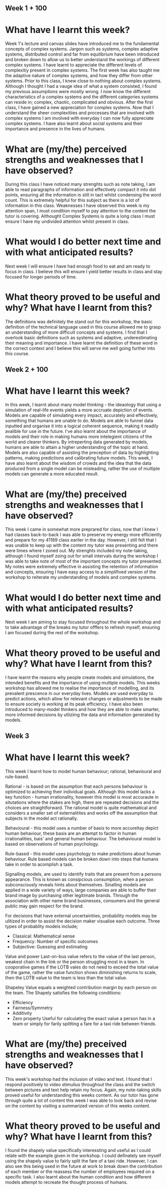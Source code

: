 ## Week 1 + 100
# What have I learnt this week? 
 Week 1's lecture and canvas slides have introduced me to the fundamental concepts of complex systems. Jargon such as systems, complex adaptive systems, distributed control and far from equilibrium have been introduced and broken down to allow us to better understand the workings of different complex systems. I have learnt to appreciate the different levels of complexitiy present in complex systems. The first week has also taught me the adaptive nature of complex systems, and how they differ from other systems. Prior to this class, I knew close to nothing about complex systems. Although I thought I had a vauge idea of what a system consisted, I found my previous assumptions were mostly wrong. I now know the different characteristics of a complex systems and the different categories systems can reside in; complex, chaotic, complicated and obvious. After the first class, I have gained a new appreciation for complex systems. Now that I understand the sheer complexitiies and processes that are involved with complex systems I am involved with everyday I can now fully appreciate complex systems. I have also learnt about social systems and their importance and presence in the lives of humans.

# What are (my/the) perceived strengths and weaknesses that I have observed? 
During this class I have noticed many strenghts such as note taking, I am able to read paragraphs of information and effectively compact it into dot points, ensuring all the information is still in tact whilst condensing the word count. This is extremely helpful for this subject as there is a lot of information in this class. Weaknesses I have observed this week is my attention span, I must condition myself to pay attention to the content the tutor is covering. Althought Complex Systems is quite a long class I must ensure I have my undivided attention whilst present in class.

# What would I do better next time and with what anticipated results? 
Next week I will ensure I have had enough food to eat and am ready to focus in class. I believe this will ensure I yield better results in class and stay focused for longer periods of time.

# What theory proved to be useful and why? What have I learnt from this? 
The definitions was definitely the stand out for this workshop, the basic definition of the technical language used in this course allowed me to grasp an understanding of more difficult concepts and systems. I find that I overlook basic definitions such as systems and adaptive, underestimating their meaning and importance. I have learnt the definition of these word in the correct context and I believe this will serve me well going further into this course.

## Week 2 + 100
# What have I learnt this week?
In this week, I learnt about many model thinking - the ideaology that using a simulation of real-life events yields a more accruate depiction of events. Models are capable of simulating every impact, accurately and effectively, something that humans are unable to do. Models are able to funnel data inputted and organise it into a logical coherent sequence, making it readily avalible for use in the future. I've also learnt about the importance of models and their role in making humans more intelegient citizens of the world and clearer thinkers. By intreperting data generated by models, humans are able to attain a higher understanding of the topic at hand. Models are also capable of assisting the preception of data by highlighting patterns, making predictions and calibrating future models. This week, I have also learnt about the wisdom of crowds and the idea that the data produced from a single model can be misleading, rather the use of multiple models can generate a more educated result. 

# What are (my/the) preceived strengths and weaknesses that I have observed?
This week I came in somewhat more preprared for class, now that I knew I had classes back-to-back I was able to preserve my energy more efficiently and prepare for my 41189 class eariler in the day. However, I still felt that I was unable to keep up with the content my tutor was presenting and there were times where I zoned out.
My strenghts included my note-taking, although I found myself zoing out for small intervals during the workshop I was able to take note of most of the important concepts my tutor presented. My notes were extremely effective in assisting the retention of information and concepts, ensuring I have easy access to a simplifived version of the workshop to reiterate my understanding of models and complex systems. 

# What would I do better next time and with what anticipated results?
Next week I am aiming to stay focused throughout the whole workshop and to take advantage of the breaks my tutor offfers to refresh myself, ensuring I am focused during the rest of the workshop. 

# What theory proved to be useful and why? What have I learnt from this?
I have learnt the reasons why people create models and simulations, the intended benefits and the importance of using multiple models. This weeks workshop has allowed me to realise the importance of modelling, and its prevalent prescence in our everyday lives. Models are used everyday to predict actions, which allow for relevant changes or adjustments to be made to ensure society is working at its peak efficiency. I have also been introduced to many-model thinkers and how they are able to make smarter, more informed decisions by utliziing the data and information generated by models. 

## Week 3

# What have I learnt this week?
This week I learnt how to model human behaviour; rational, behavioural and rule-based. 

Rational - is based on the assumption that each persons behaviour is optimized to achieving their individual goals. Although this model lacks a key function - human irrationality, however this model is most accuraute in situtations where the stakes are high, there are repeated decisions and the choices are straightforward. The rational model is quite mathematical and considers a smaller set of externalitites and works off the assumption that subjects in the model act rationally. 

Behavioural - this model uses a number of basis to more accureltay depict human behaviour, these basis are an attempt to factor in human irrationalities, bais' and general human behaviour. The behavioural model is based on observations of human psychology. 

Rule-based - this model uses psychology to make predictions about human behaviour. Rule based models can be broken down into steps that humans take in order to acomplish a task. 

Signalling models, are used to identify traits that are present from a persons appearance. This is known as consipcious consumption, when a person subconsciously reveals hints about themselves. 
Sinalling models are applied in a wide variety of ways, large companies are able to buffer their brand image by purchasing other legitimate brands. Through the association with other name brand businesses, consumers and the general public may gain respect for the brand. 

For decisions that have external uncertaintiies, probability models may be ulitized in order to assist the decision maker visualise each outcome. Three types of probablity models include;
- Classical: Mathematical sense
- Frequency: Number of specific outcomes
- Subjective: Guessing and estimating

Value and power
Last-on-bus value refers to the value of the last person, weakest chain in the link or the person struggling most in a team. In cooporative games if the LOTB vales do not need to exceed the total value of the game, rather the value function shows diminishing returns to scale, then the LOTB value to the team is less than the total value.

Shapeley Value equals a weighted contribution margin by each person on the team. 
The Shapely satisfies the following conditions:
- Efficiency
- Fairness/Symmetry
- Additivity
- Zero property
Useful for calculating the exact value a person has in a team or simply for farily splitting a fare for a taxi ride between friends. 

# What are (my/the) preceived strengths and weaknesses that I have observed?
This week's workshop had the inclusion of video and text. I found that I respond positively to video stimulius throughout the class and the switch between pictures and text help retain my focus. Again, my note-taking skills proved useful for understanding this weeks content. As our tutor has gone through quite a lot of content this week I was able to look back and revise on the content by visiting a summarized version of this weeks content. 

# What theory proved to be useful and why? What have I learnt from this?
I found the shapely value specifically interessting and useful as I could relate with the example given in the workshop. I could definately see myself using the shapely value to fairly split the fare of a taxi ride. However, I can also see this being used in the future at work to break down the contribution of each member or the reassess the number of employees required on a specific task. I also learnt about the human condition and how different models attempt to recreate the thought process of humans.







